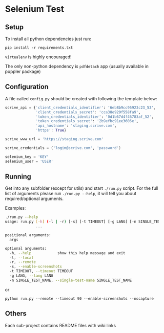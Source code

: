 # Selenium Test

## Setup
To install all python dependencies just run:
```
pip install -r requirements.txt
```
`virtualenv` is highly encouraged!

The only non-python dependency is `pdfdetach` app (usually available in poppler package)

## Configuration
A file called `config.py` should be created with following the template below:
```python
scrive_api = {'client_credentials_identifier': '6eb8b9cc96923c23_53',
              'client_credentials_secret': 'cca38e929f558fa9',
              'token_credentials_identifier': '0d1b67d4f46783af_52',
              'token_credentials_secret': '2b9efbc91ee3606e',
              'api_hostname': 'staging.scrive.com',
              'https': True}

scrive_www_url = 'https://staging.scrive.com'

scrive_credentials = ('login@scrive.com', 'password')

selenium_key = 'KEY'
selenium_user = 'USER'
```

## Running
Get into any subfolder (except for utils) and start `./run.py` script.
For the full list of arguments please run `./run.py --help`, it will tell you about
required/optional arguments.

Examples:
```bash
./run.py --help
usage: run.py [-h] (-l | -r) [-s] [-t TIMEOUT] [-g LANG] [-n SINGLE_TEST_NAME]
              ...

positional arguments:
  args

optional arguments:
  -h, --help            show this help message and exit
  -l, --local
  -r, --remote
  -s, --enable-screenshots
  -t TIMEOUT, --timeout TIMEOUT
  -g LANG, --lang LANG
  -n SINGLE_TEST_NAME, --single-test-name SINGLE_TEST_NAME
```
or
```
python run.py --remote --timeout 90 --enable-screenshots --nocapture
```

## Others
Each sub-project contains README files with wiki links
